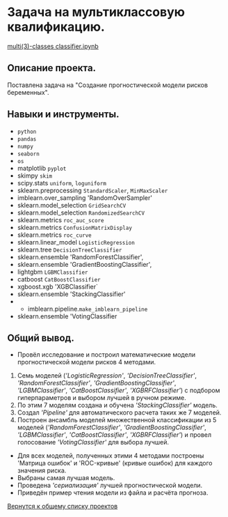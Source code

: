 # Задача на мультиклассовую квалификацию. 

[multi(3)-classes classifier.ipynb](multi(3)-classes_classifier.ipynb "notebook.ipynb")


## Описание проекта.

Поставлена задача на "Создание прогностической модели рисков беременных".


## Навыки и инструменты.

* `python`
* `pandas`  
* `numpy`  
* `seaborn`  
* `os`
* matplotlib `pyplot`
* skimpy `skim`
* scipy.stats `uniform`, `loguniform`
* sklearn.preprocessing `StandardScaler`, `MinMaxScaler`
* imblearn.over_sampling 'RandomOverSampler'
* sklearn.model_selection `GridSearchCV`
* sklearn.model_selection `RandomizedSearchCV`
* sklearn.metrics `roc_auc_score`
* sklearn.metrics `ConfusionMatrixDisplay`
* sklearn.metrics `roc_curve`
* sklearn.linear_model `LogisticRegression`
* sklearn.tree `DecisionTreeClassifier`
* sklearn.ensemble 'RandomForestClassifier', 
* sklearn.ensemble 'GradientBoostingClassifier',
* lightgbm `LGBMClassifier`
* catboost `CatBoostClassifier`
* xgboost.xgb 'XGBClassifier`
* sklearn.ensemble 'StackingClassifier'
* * imblearn.pipeline.`make_imblearn_pipeline`
* sklearn.ensemble 'VotingClassifier


## Общий вывод.

* Провёл исследование и построил математические модели прогностической модели рисков 4 методами.
1. Семь моделей (*'LogisticRegression'*, *'DecisionTreeClassifier'*, *'RandomForestClassifier'*, *'GradientBoostingClassifier'*, *'LGBMClassifier'*, *'CatBoostClassifier'*, *'XGBRFClassifier'*) c подбором гиперпараметров и выбором лучшей в ручном режиме.
2.  По этим 7 моделям создана и обучена *'StackingClassifier'* модель.
3.  Создал *'Pipeline'* для автоматического расчета таких же 7 моделей.  
4.  Построен ансамбль моделей множественной классификации из 5 моделей (*'RandomForestClassifier'*, *'GradientBoostingClassifier'*, *'LGBMClassifier'*, *'CatBoostClassifier'*, *'XGBRFClassifier'*) и провел голосование *'VotingClassifier'* для выбора лучшей.
* Для всех моделей, полученных этими 4 методами построены 'Матрица ошибок' и 'ROC-кривые' (кривые ошибок) для каждого значения риска.
* Выбраны самая лучшая модель.
* Проведена *'сериализация'* лучшей прогностической модели.
* Приведён пример чтения модели из файла и расчёта прогноза.


[Вернутся к общему списку проектов](../README.md)

